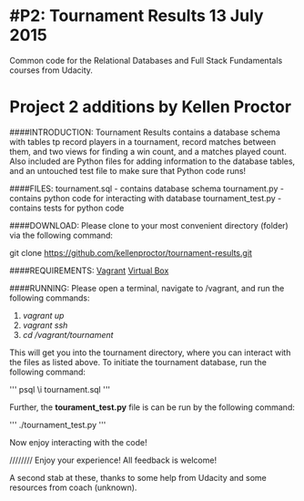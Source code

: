 #P2: Tournament Results
13 July 2015
=============
Common code for the Relational Databases and Full Stack Fundamentals courses
from Udacity.

Project 2 additions by Kellen Proctor
=============
####INTRODUCTION:
Tournament Results contains a database schema with tables tp record players in
a tournament, record matches between them, and two views for finding a win
count, and a matches played count. Also included are Python files for adding
information to the database tables, and an untouched test file to make sure
that Python code runs!

####FILES:
tournament.sql - contains database schema
tournament.py - contains python code for interacting with database
tournament_test.py - contains tests for python code

####DOWNLOAD:
Please clone to your most convenient directory (folder) via the following
command:

git clone https://github.com/kellenproctor/tournament-results.git

####REQUIREMENTS:
[Vagrant](https://www.vagrantup.com/)
[Virtual Box](https://www.virtualbox.org/)

####RUNNING:
Please open a terminal, navigate to /vagrant, and run the following commands:

1. *vagrant up*
2. *vagrant ssh*
3. *cd /vagrant/tournament*

This will get you into the tournament directory, where you can interact with
the files as listed above. To initiate the tournament database,
run the following command:

'''
psql \i tournament.sql
'''

Further, the **tourament_test.py** file is can be run by the following
command:

'''
./tournament_test.py
'''

Now enjoy interacting with the code!

////////
Enjoy your experience! All feedback is welcome!

A second stab at these, thanks to some help from Udacity and some resources
from coach (unknown).